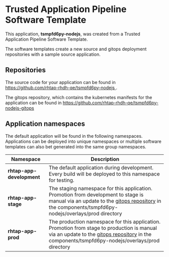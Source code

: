 # Trusted Application Pipeline Software Template

This application, **tsmpfd6py-nodejs**, was created from a Trusted Application Pipeline Software Template.

The software templates create a new source and gitops deployment repositories with a sample source application. 

## Repositories

The source code for your application can be found in [https://github.com/rhtap-rhdh-qe/tsmpfd6py-nodejs ](https://github.com/rhtap-rhdh-qe/tsmpfd6py-nodejs ).
 
The gitops repository, which contains the kubernetes manifests for the application can be found in 
[https://github.com/rhtap-rhdh-qe/tsmpfd6py-nodejs-gitops ](https://github.com/rhtap-rhdh-qe/tsmpfd6py-nodejs-gitops ) 

## Application namespaces 

The default application will be found in the following namespaces. Applications can be deployed into unique namespaces or multiple software templates can also bet generated into the same group namespaces.  

|  Namespace   |  Description   |  
| -------- | -------- |   
| **rhtap-app-development** | The default application during development. Every build will be deployed to this namespace for testing. | 
| **rhtap-app-stage** | The staging namespace for this application. Promotion from development to stage is manual via an update to the [gitops repository](https://github.com/rhtap-rhdh-qe/tsmpfd6py-nodejs-gitops ) in the components/tsmpfd6py-nodejs/overlays/prod directory |  
| **rhtap-app-prod** | The production namespace for this application. Promotion from stage to production is manual via an update to the [gitops repository](https://github.com/rhtap-rhdh-qe/tsmpfd6py-nodejs-gitops ) in the components/tsmpfd6py-nodejs/overlays/prod directory | 
